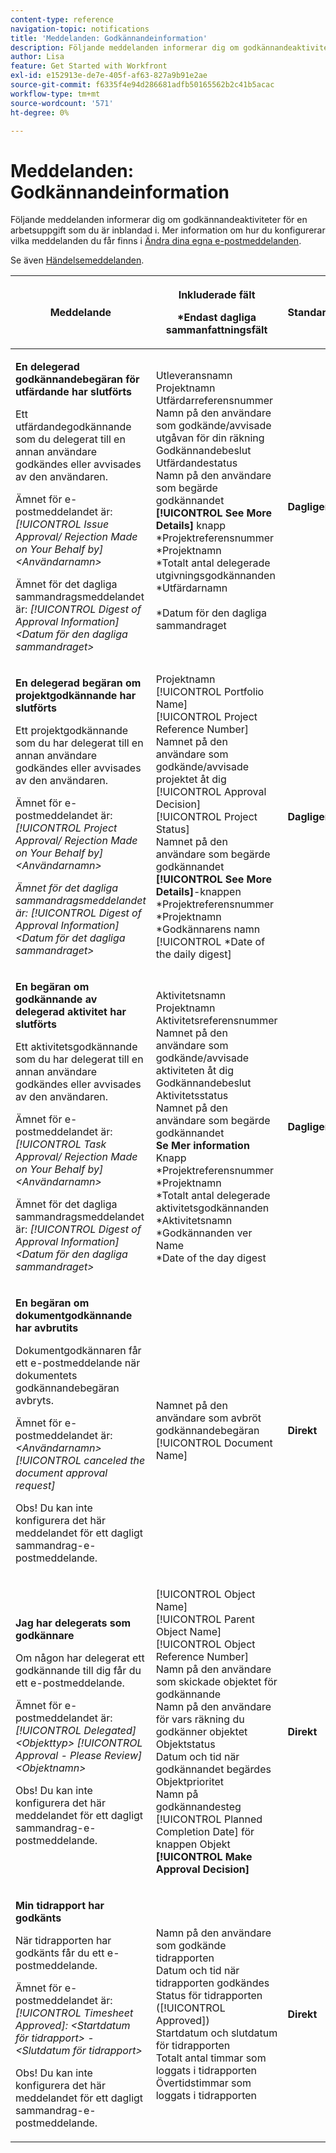 ```yaml
---
content-type: reference
navigation-topic: notifications
title: 'Meddelanden: Godkännandeinformation'
description: Följande meddelanden informerar dig om godkännandeaktiviteter för en arbetsuppgift som du är inblandad i. Mer information om hur du konfigurerar vilka meddelanden du får finns i Ändra dina egna e-postmeddelanden.
author: Lisa
feature: Get Started with Workfront
exl-id: e152913e-de7e-405f-af63-827a9b91e2ae
source-git-commit: f6335f4e94d286681adfb50165562b2c41b5acac
workflow-type: tm+mt
source-wordcount: '571'
ht-degree: 0%

---
```


# Meddelanden: Godkännandeinformation

Följande meddelanden informerar dig om godkännandeaktiviteter för en arbetsuppgift som du är inblandad i. Mer information om hur du konfigurerar vilka meddelanden du får finns i [Ändra dina egna e-postmeddelanden](../../workfront-basics/using-notifications/activate-or-deactivate-your-own-event-notifications.md).

Se även [Händelsemeddelanden](../../workfront-basics/using-notifications/event-notifications.md).

<table style="table-layout:auto"> 
 <col> 
 <col> 
 <col> 
 <thead> 
  <tr> 
   <th>Meddelande</th> 
   <th> <p>Inkluderade fält </p> <p> *Endast dagliga sammanfattningsfält</p> </th> 
   <th>Standardstatus</th> 
  </tr> 
 </thead> 
 <tbody> 
  <tr> 
   <td> <p><strong>En delegerad godkännandebegäran för utfärdande har slutförts</strong> </p> <p>Ett utfärdandegodkännande som du delegerat till en annan användare godkändes eller avvisades av den användaren.</p> <p>Ämnet för e-postmeddelandet är: <em>[!UICONTROL Issue Approval/ Rejection Made on Your Behalf by] &lt;Användarnamn&gt;</em></p> <p>Ämnet för det dagliga sammandragsmeddelandet är:<em> [!UICONTROL Digest of Approval Information] &lt;Datum för den dagliga sammandraget&gt;</em></p> </td> 
   <td> <p>Utleveransnamn<br>Projektnamn<br>Utfärdarreferensnummer<br>Namn på den användare som godkände/avvisade utgåvan för din räkning<br>Godkännandebeslut<br>Utfärdandestatus<br>Namn på den användare som begärde godkännandet<br><strong>[!UICONTROL See More Details]</strong> knapp<br>*Projektreferensnummer<br>*Projektnamn<br>*Totalt antal delegerade utgivningsgodkännanden<br>*Utfärdarnamn<br> <br>*Datum för den dagliga sammandraget<br><br></p> </td> 
   <td><strong>Dagligen</strong> </td> 
  </tr> 
  <tr> 
   <td> <p><strong>En delegerad begäran om projektgodkännande har slutförts</strong> </p> <p>Ett projektgodkännande som du har delegerat till en annan användare godkändes eller avvisades av den användaren.</p> <p>Ämnet för e-postmeddelandet är: <em>[!UICONTROL Project Approval/ Rejection Made on Your Behalf by] &lt;Användarnamn&gt;</em></p> <p><em>Ämnet för det dagliga sammandragsmeddelandet är: [!UICONTROL Digest of Approval Information] &lt;Datum för det dagliga sammandraget&gt;</em> </p> </td> 
   <td> Projektnamn<br>[!UICONTROL Portfolio Name]<br>[!UICONTROL Project Reference Number]<br>Namnet på den användare som godkände/avvisade projektet åt dig<br>[!UICONTROL Approval Decision]<br>[!UICONTROL Project Status]<br>Namnet på den användare som begärde godkännandet<br><strong>[!UICONTROL See More Details]</strong>-knappen<br>*Projektreferensnummer<br>*Projektnamn<br>*Godkännarens namn<br>[!UICONTROL *Date of the daily digest]<br></td> 
   <td><strong>Dagligen</strong> </td> 
  </tr> 
  <tr> 
   <td> <p><strong>En begäran om godkännande av delegerad aktivitet har slutförts</strong> </p> <p>Ett aktivitetsgodkännande som du har delegerat till en annan användare godkändes eller avvisades av den användaren.</p> <p>Ämnet för e-postmeddelandet är: <em>[!UICONTROL Task Approval/ Rejection Made on Your Behalf by] &lt;Användarnamn&gt;</em></p> <p>Ämnet för det dagliga sammandragsmeddelandet är:<em> [!UICONTROL Digest of Approval Information] &lt;Datum för den dagliga sammandraget&gt;</em></p> </td> 
   <td> Aktivitetsnamn<br>Projektnamn<br>Aktivitetsreferensnummer<br>Namnet på den användare som godkände/avvisade aktiviteten åt dig<br>Godkännandebeslut<br>Aktivitetsstatus<br>Namnet på den användare som begärde godkännandet<br><strong>Se Mer information</strong> Knapp<br>*Projektreferensnummer<br>*Projektnamn<br>*Totalt antal delegerade aktivitetsgodkännanden<br>*Aktivitetsnamn<br>*Godkännanden ver Name<br>*Date of the day digest<br></td> 
   <td><strong>Dagligen</strong> </td> 
  </tr> 
  <tr> 
   <td> <p><strong>En begäran om dokumentgodkännande har avbrutits</strong> </p> <p>Dokumentgodkännaren får ett e-postmeddelande när dokumentets godkännandebegäran avbryts.</p> <p>Ämnet för e-postmeddelandet är: <em>&lt;Användarnamn&gt; [!UICONTROL canceled the document approval request]</em></p> <p> <p>Obs! Du kan inte konfigurera det här meddelandet för ett dagligt sammandrag-e-postmeddelande.</p> </p> </td> 
   <td> Namnet på den användare som avbröt godkännandebegäran <br>[!UICONTROL Document Name] </td> 
   <td><strong>Direkt</strong> </td> 
  </tr> 
  <tr> 
   <td> <p><strong>Jag har delegerats som godkännare</strong> </p> <p>Om någon har delegerat ett godkännande till dig får du ett e-postmeddelande. </p> <p>Ämnet för e-postmeddelandet är: <em>[!UICONTROL Delegated] &lt;Objekttyp&gt; [!UICONTROL Approval - Please Review] &lt;Objektnamn&gt;</em></p> <p> <p>Obs! Du kan inte konfigurera det här meddelandet för ett dagligt sammandrag-e-postmeddelande.</p> </p> </td> 
   <td> <p>[!UICONTROL Object Name]<br>[!UICONTROL Parent Object Name]<br>[!UICONTROL Object Reference Number]<br>Namn på den användare som skickade objektet för godkännande<br>Namn på den användare för vars räkning du godkänner objektet<br>Objektstatus<br>Datum och tid när godkännandet begärdes<br>Objektprioritet<br>Namn på godkännandesteg<br>[!UICONTROL Planned Completion Date] för knappen Objekt<br><strong>[!UICONTROL Make Approval Decision]</strong></p> </td> 
   <td><strong>Direkt</strong> </td> 
  </tr> 
  <tr> 
   <td> <p><strong>Min tidrapport har godkänts</strong> </p> <p>När tidrapporten har godkänts får du ett e-postmeddelande.</p> <p>Ämnet för e-postmeddelandet är: <em>[!UICONTROL Timesheet Approved]: &lt;Startdatum för tidrapport&gt; - &lt;Slutdatum för tidrapport&gt;</em></p> <p> <p>Obs! Du kan inte konfigurera det här meddelandet för ett dagligt sammandrag-e-postmeddelande.</p> </p> </td> 
   <td> Namn på den användare som godkände tidrapporten<br>Datum och tid när tidrapporten godkändes<br>Status för tidrapporten ([!UICONTROL Approved])<br>Startdatum och slutdatum för tidrapporten<br>Totalt antal timmar som loggats i tidrapporten<br>Övertidstimmar som loggats i tidrapporten </td> 
   <td><strong>Direkt</strong> </td> 
  </tr> 
 </tbody> 
</table>
